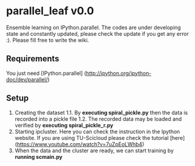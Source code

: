 # parallel_leaf v0.0
Ensemble learning on IPython.parallel. The codes are under developing state and constantly updated, please check the update if you get any error :). Please fill free to write the wiki.
## Requirements
You just need [IPython.parallel] (http://ipython.org/ipython-doc/dev/parallel/)
## Setup
1. Creating the dataset
  1.1. By **executing spiral_pickle.py** then the data is recorded into a pickle file
  1.2. The recorded data may be loaded and verified by **executing spiral_pickle_r.py**
2. Starting ipcluster. Here you can check the instruction in the Ipython website. If you are using TU-Scicloud please check the tutorial [here] (https://www.youtube.com/watch?v=7uZpEoLWhb4)
3. When the data and the cluster are ready, we can start training by **running scmain.py**
